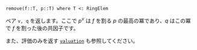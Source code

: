 ```
remove(f::T, p::T) where T <: RingElem
```

ペア `v, q` を返します。ここで $p^v$ は $f$ を割る $p$ の最高の冪であり、$q$ はこの冪で $f$ を割った後の共因子です。

また、評価のみを返す [`valuation`](@ref) も参照してください。
